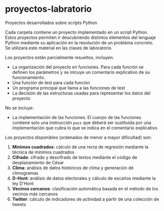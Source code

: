 # proyectos-labratorio
Proyectos desarrollados sobre scripts Python 

Cada carpeta contiene un proyecto implementado en un script Python. Estos proyectos permiten ir descubriendo distintos elementos del lenguaje Python mediante su aplicación en la resolución de un problema concreto. Se utilizará este material en las clases de laboratorio.

Los proyectos están parcialmente resueltos, incluyen:
- La organización del proyecto en funciones. Para cada función se definen los parámetros y se inlcuye un comentario explicativo de su funcionamiento.
- Una función de test para cada función
- Un programa principal que llama a las funciones de test
- La decisión de las estructuras usadas para representar los datos del proyecto

No se incluye:
- La implementación de las funciones. El cuerpo de las funciones contiene solo una instrucción <code>pass</code> que deberá ser sustituida por una implementación que cubra lo que se indica en el comentario explicativo. 

Los proyectos disponibles (ordenados de menor a mayor dificultad) son:

1. **Minimos cuadrados**: cálculo de una recta de regresión mediante la técnica de mínimos cuadrados
2. **Cifrado**: cifrado y descifrado de textos mediante el código de desplazamiento de César
3. **Clima**: análisis de datos históricos de clima y generación de climogramas
4. **D-Hont**: análisis de datos electorales y cálculo de escaños mediante la ley D'Hont
5. **Vecinos cercanos**: clasificación automática basada en el método de los vecinos más cercanos
6. **Twitter**: cálculo de indicadores de actividad a partir de una colección de tweets

